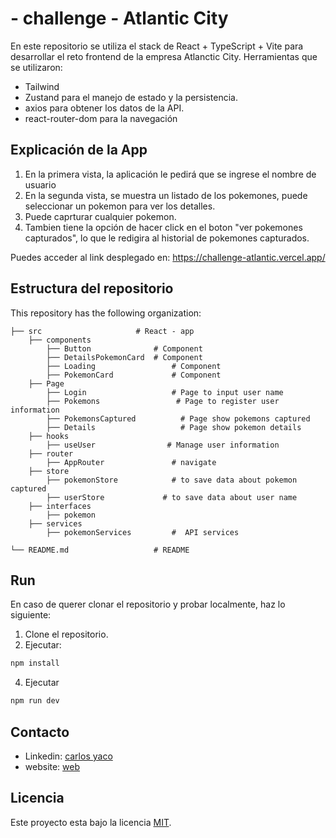 
#  - challenge - Atlantic City

En este repositorio se utiliza el stack de React + TypeScript + Vite para desarrollar el reto frontend de la empresa Atlanctic City.
Herramientas que se utilizaron:
- Tailwind
- Zustand para el manejo de estado y la persistencia.
- axios para obtener los datos de la API.
- react-router-dom para la navegación


## Explicación de la App

1. En la primera vista, la aplicación le pedirá que se ingrese el nombre de usuario 
2. En la segunda vista, se muestra un listado de los pokemones, puede seleccionar un pokemon para ver los detalles.
3. Puede caprturar cualquier pokemon.
3. Tambien tiene la opción de hacer click en  el boton "ver pokemones capturados", lo que le redigira al  historial de pokemones capturados.

Puedes acceder al link desplegado en:
https://challenge-atlantic.vercel.app/


## Estructura del repositorio

This repository has the following  organization:

    ├── src                     # React - app
        ├── components
            ├── Button              # Component
            ├── DetailsPokemonCard  # Component
            ├── Loading                 # Component
            ├── PokemonCard             # Component
        ├── Page
            ├── Login                   # Page to input user name
            ├── Pokemons                 # Page to register user information
            ├── PokemonsCaptured          # Page show pokemons captured
            ├── Details                   # Page show pokemon details
        ├── hooks
            ├── useUser                # Manage user information
        ├── router
            ├── AppRouter               # navigate
        ├── store
            ├── pokemonStore            # to save data about pokemon captured
            ├── userStore             # to save data about user name
        ├── interfaces
            ├── pokemon                  
        ├── services
            ├── pokemonServices         #  API services 
            
    └── README.md                   # README

## Run

En caso de querer clonar el repositorio y probar localmente, haz lo siguiente:

1. Clone el repositorio.
2. Ejecutar:

```bash
npm install
```


4. Ejecutar

```bash
npm run dev
```

## Contacto
* Linkedin: [carlos yaco](https://www.linkedin.com/in/carlos-yaco-tincusi/)
* website: [web](https://yacodev.com)

##  Licencia
Este proyecto esta bajo la licencia [MIT](/LICENCE).
